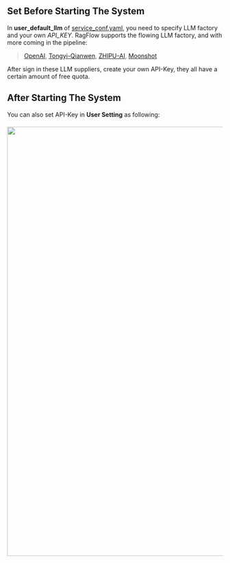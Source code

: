 
## Set Before Starting The System

In **user_default_llm** of [service_conf.yaml](./docker/service_conf.yaml), you need to specify LLM factory and your own _API_KEY_. 
RagFlow supports the flowing LLM factory, and with more coming in the pipeline:

> [OpenAI](https://platform.openai.com/login?launch), [Tongyi-Qianwen](https://dashscope.console.aliyun.com/model), 
> [ZHIPU-AI](https://open.bigmodel.cn/), [Moonshot](https://platform.moonshot.cn/docs)

After sign in these LLM suppliers, create your own API-Key, they all have a certain amount of free quota.

## After Starting The System

You can also set API-Key in **User Setting** as following:

<div align="center" style="margin-top:20px;margin-bottom:20px;">
<img src="https://github.com/infiniflow/ragflow/assets/12318111/e4e4066c-e964-45ff-bd56-c3fc7fb18bd3" width="1000"/>
</div>

